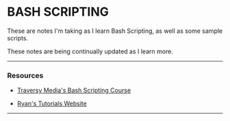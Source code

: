 # BASH SCRIPTING

These are notes I'm taking as I learn Bash Scripting, as well as some sample scripts.

These notes are being continually updated as I learn more.

---

### Resources

- [Traversy Media's Bash Scripting Course](https://youtu.be/v-F3YLd6oMw)

- [Ryan's Tutorials Website](https://ryanstutorials.net/bash-scripting-tutorial/)

---
